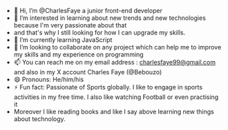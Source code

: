 - 👋 Hi, I’m @CharlesFaye a junior front-end developer
- 👀 I’m interested in learning about new trends and new technologies because I'm very passionate about that
- and that's why I still looking for how I can upgrade my skills.
- 🌱 I’m currently learning JavaScript
- 💞️ I’m looking to collaborate on any project which can help me to improve my skills and my experience on programming
- 📫 You can reach me on my email address : charlesfaye99@gmail.com and also in my X account Charles Faye (@Bebouzo)
- 😄 Pronouns: He/him/his
- ⚡ Fun fact: Passionate of Sports globally. I like to engage in sports activities in my free time. I also like watching Football or even practising it
- Moreover I like reading books and like I say above learning new things about technology.



